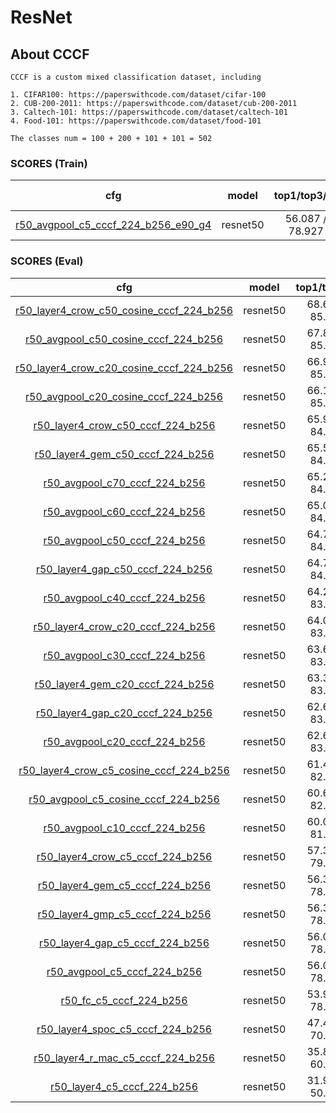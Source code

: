 
# ResNet

## About CCCF

    CCCF is a custom mixed classification dataset, including

    1. CIFAR100: https://paperswithcode.com/dataset/cifar-100
    2. CUB-200-2011: https://paperswithcode.com/dataset/cub-200-2011
    3. Caltech-101: https://paperswithcode.com/dataset/caltech-101
    4. Food-101: https://paperswithcode.com/dataset/food-101

    The classes num = 100 + 200 + 101 + 101 = 502

### SCORES (Train)

| cfg |    model   |   top1/top3/top5/top10   |       loss       | optimizer | lr-scheduler | epoch | pretrained |
|:---:|:----------:|:-------------:|:----------------:|:---------:|:------------:|:-----:|:-----:|
|  [r50_avgpool_c5_cccf_224_b256_e90_g4](../../configs/cccf/resnet/r50_avgpool_c5_cccf_224_b256_e90_g4.yaml)   |  resnet50  | 56.087 / 72.485 / 78.927 / 85.996  | CrossEntropyLoss |    SGD    |  MultiStepLR |   90  |   True  |

### SCORES (Eval)

| cfg |    model   |   top1/top3/top5/top10   |   feat_type   | max_num | aggregate | enhance | distance | rank |
|:---:|:----------:|:-------------:|:----------------:|:---------:|:------------:|:-----:|:-----:|:-----:|
|  [r50_layer4_crow_c50_cosine_cccf_224_b256](../configs/cccf/resnet/r50_layer4_crow_c50_cosine_cccf_224_b256.yaml)   |  resnet50  | 68.651 / 81.636 / 85.996 / 90.428 | layer4 |    50    |  crow |   identity  |   cosine  | normal  |
|  [r50_avgpool_c50_cosine_cccf_224_b256](../configs/cccf/resnet/r50_avgpool_c50_cosine_cccf_224_b256.yaml)   |  resnet50  | 67.896 / 81.230 / 85.762 / 90.528 | avgpool |    50    |  identity |   identity  |   cosine  | normal  |
|  [r50_layer4_crow_c20_cosine_cccf_224_b256](../configs/cccf/resnet/r50_layer4_crow_c20_cosine_cccf_224_b256.yaml)   |  resnet50  | 66.994 / 80.584 / 85.428 / 90.400  | layer4 |    20    |  crow |   identity  |   cosine  | normal  |
|  [r50_avgpool_c20_cosine_cccf_224_b256](../configs/cccf/resnet/r50_avgpool_c20_cosine_cccf_224_b256.yaml)   |  resnet50  | 66.108 / 80.262 / 85.259 / 90.276  | avgpool |    20    |  identity |   identity  |   cosine  | normal  |
|  [r50_layer4_crow_c50_cccf_224_b256](../configs/cccf/resnet/r50_layer4_crow_c50_cccf_224_b256.yaml)   |  resnet50  | 65.965 / 79.918 / 84.532 / 89.528 | layer4 |    50    |  crow |   identity  |   euclidean  | normal  |
|  [r50_layer4_gem_c50_cccf_224_b256](../configs/cccf/resnet/r50_layer4_gem_c50_cccf_224_b256.yaml)   |  resnet50  | 65.538 / 79.593 / 84.289 / 89.420 | layer4 |    50    |  gem |   identity  |   euclidean  | normal  |
|  [r50_avgpool_c70_cccf_224_b256](../configs/cccf/resnet/r50_avgpool_c70_cccf_224_b256.yaml)   |  resnet50  | 65.262 / 79.502 / 84.381 / 89.626 | avgpool |    70    |  identity |   identity  |   euclidean  | normal  |
|  [r50_avgpool_c60_cccf_224_b256](../configs/cccf/resnet/r50_avgpool_c60_cccf_224_b256.yaml)   |  resnet50  | 65.012 / 79.418 / 84.299 / 89.577 | avgpool |    60    |  identity |   identity  |   euclidean  | normal  |
|  [r50_avgpool_c50_cccf_224_b256](../configs/cccf/resnet/r50_avgpool_c50_cccf_224_b256.yaml)   |  resnet50  | 64.790 / 79.250 / 84.226 / 89.488  | avgpool |    50    |  identity |   identity  |   euclidean  | normal  |
|  [r50_layer4_gap_c50_cccf_224_b256](../configs/cccf/resnet/r50_layer4_gap_c50_cccf_224_b256.yaml)   |  resnet50  | 64.787 / 79.259 / 84.224 / 89.488 | layer4 |    50    |  gap |   identity  |   euclidean  | normal  |
|  [r50_avgpool_c40_cccf_224_b256](../configs/cccf/resnet/r50_avgpool_c40_cccf_224_b256.yaml)   |  resnet50  | 64.250 / 78.943 / 83.934 / 89.329  | avgpool |    40    |  identity |   identity  |   euclidean  | normal  |
|  [r50_layer4_crow_c20_cccf_224_b256](../configs/cccf/resnet/r50_layer4_crow_c20_cccf_224_b256.yaml)   |  resnet50  | 64.039 / 78.490 / 83.534 / 89.095  | layer4 |    20    |  crow |   identity  |   euclidean  | normal  |
|  [r50_avgpool_c30_cccf_224_b256](../configs/cccf/resnet/r50_avgpool_c30_cccf_224_b256.yaml)   |  resnet50  | 63.656 / 78.511 / 83.621 / 89.184  | avgpool |    30    |  identity |   identity  |   euclidean  | normal  |
|  [r50_layer4_gem_c20_cccf_224_b256](../configs/cccf/resnet/r50_layer4_gem_c20_cccf_224_b256.yaml)   |  resnet50  | 63.317 / 78.114 / 83.114 / 88.801  | layer4 |    20    |  gem |   identity  |   euclidean  | normal  |
|  [r50_layer4_gap_c20_cccf_224_b256](../configs/cccf/resnet/r50_layer4_gap_c20_cccf_224_b256.yaml)   |  resnet50  | 62.695 / 77.805 / 83.060 / 88.887  | layer4 |    20    |  gap |   identity  |   euclidean  | normal  |
|  [r50_avgpool_c20_cccf_224_b256](../configs/cccf/resnet/r50_avgpool_c20_cccf_224_b256.yaml)   |  resnet50  | 62.695 / 77.805 / 83.060 / 88.887  | avgpool |    20    |  identity |   identity  |   euclidean  | normal  |
|  [r50_layer4_crow_c5_cosine_cccf_224_b256](../configs/cccf/resnet/r50_layer4_crow_c5_cosine_cccf_224_b256.yaml)   |  resnet50  | 61.452 / 77.111 / 82.871 / 89.072   | layer4 |    5    |  crow |   identity  |   cosine  | normal  |
|  [r50_avgpool_c5_cosine_cccf_224_b256](../configs/cccf/resnet/r50_avgpool_c5_cosine_cccf_224_b256.yaml)   |  resnet50  | 60.657 / 76.566 / 82.375 / 88.911   | avgpool |    5    |  identity |   identity  |   cosine  | normal  |
|  [r50_avgpool_c10_cccf_224_b256](../configs/cccf/resnet/r50_avgpool_c10_cccf_224_b256.yaml)   |  resnet50  | 60.063 / 75.612 / 81.414 / 87.943  | avgpool |    10    |  identity |   identity  |   euclidean  | normal  |
|  [r50_layer4_crow_c5_cccf_224_b256](../configs/cccf/resnet/r50_layer4_crow_c5_cccf_224_b256.yaml)   |  resnet50  | 57.373 / 73.294 / 79.558 / 86.403   | layer4 |    5    |  crow |   identity  |   euclidean  | normal  |
|  [r50_layer4_gem_c5_cccf_224_b256](../configs/cccf/resnet/r50_layer4_gem_c5_cccf_224_b256.yaml)   |  resnet50  | 56.300 / 72.658 / 78.836 / 85.846  | layer4 |    5    |  gem |   identity  |   euclidean  | normal  |
|  [r50_layer4_gmp_c5_cccf_224_b256](../configs/cccf/resnet/r50_layer4_gmp_c5_cccf_224_b256.yaml)   |  resnet50  | 56.300 / 72.646 / 78.822 / 85.856  | layer4 |    5    |  gmp |   identity  |   euclidean  | normal  |
|  [r50_layer4_gap_c5_cccf_224_b256](../configs/cccf/resnet/r50_layer4_gap_c5_cccf_224_b256.yaml)   |  resnet50  | 56.087 / 72.480 / 78.918 / 85.996  | layer4 |    5    |  gap |   identity  |   euclidean  | normal  |
|  [r50_avgpool_c5_cccf_224_b256](../configs/cccf/resnet/r50_avgpool_c5_cccf_224_b256.yaml)   |  resnet50  | 56.080 / 72.489 / 78.908 / 86.000   | avgpool |    5    |  identity |   identity  |   euclidean  | normal  |
|  [r50_fc_c5_cccf_224_b256](../configs/cccf/resnet/r50_fc_c5_cccf_224_b256.yaml)   |  resnet50  | 53.978 / 71.143 / 78.167 / 86.073   | fc |    5    |  identity |   identity  |   euclidean  | normal  |
|  [r50_layer4_spoc_c5_cccf_224_b256](../configs/cccf/resnet/r50_layer4_spoc_c5_cccf_224_b256.yaml)   |  resnet50  | 47.454 / 63.897 / 70.498 / 78.205  | layer4 |    5    |  spoc |   identity  |   euclidean  | normal  |
|  [r50_layer4_r_mac_c5_cccf_224_b256](../configs/cccf/resnet/r50_layer4_r_mac_c5_cccf_224_b256.yaml)   |  resnet50  | 35.806 / 52.849 / 60.788 / 71.328  | layer4 |    5    |  r_mac |   identity  |   euclidean  | normal  |
|  [r50_layer4_c5_cccf_224_b256](../configs/cccf/resnet/r50_layer4_c5_cccf_224_b256.yaml)   |  resnet50  | 31.942 / 44.299 / 50.519 / 58.777   | layer4 |    5    |  identity |   identity  |   euclidean  | normal  |
